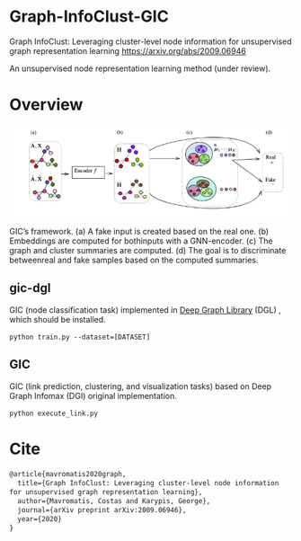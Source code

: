 # Graph-InfoClust-GIC
Graph InfoClust: Leveraging cluster-level node information for unsupervised graph representation learning
https://arxiv.org/abs/2009.06946

An unsupervised node representation learning method (under review).

# Overview
![](/images/GIC_overview.png?raw=true "")

GIC’s framework. (a) A fake input is created based on the real one. (b) Embeddings are computed for bothinputs with a GNN-encoder. (c) The graph and cluster summaries are computed. (d) The goal is to discriminate betweenreal and fake samples based on the computed summaries.

## gic-dgl
GIC (node classification task) implemented in [Deep Graph Library](https://github.com/dmlc/dgl) (DGL) , which should be installed.
```
python train.py --dataset=[DATASET]
```

## GIC
GIC (link prediction, clustering, and visualization tasks) based on Deep Graph Infomax (DGI) original implementation.
```
python execute_link.py
```

# Cite
```
@article{mavromatis2020graph,
  title={Graph InfoClust: Leveraging cluster-level node information for unsupervised graph representation learning},
  author={Mavromatis, Costas and Karypis, George},
  journal={arXiv preprint arXiv:2009.06946},
  year={2020}
}
```
